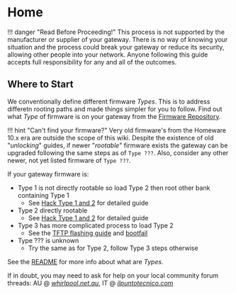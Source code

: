 # Home

!!! danger "Read Before Proceeding!"
    This process is not supported by the manufacturer or supplier of your gateway. There is no way of knowing your situation and the process could break your gateway or reduce its security, allowing other people into your network. Anyone following this guide accepts full responsibility for any and all of the outcomes.

## Where to Start

We conventionally define different firmware *Types*. This is to address differetn rooting paths and made things simpler for you to follow.
Find out what *Type* of firmware is on your gateway from the [Firmware Repository](Firmware%20Repository/).

!!! hint "Can't find your firmware?"
    Very old firmware's from the Homeware 10.x era are outside the scope of this wiki. Despite the existence of old "*unlocking*" guides, if newer "*rootable*" firmware exists the gateway can be upgraded following the same steps as of `Type ???`. Also, consider any other newer, not yet listed firmware of `Type ???`.

If your gateway firmware is:

- Type 1 is not directly rootable so load Type 2 then root other bank containing Type 1
    - See [Hack Type 1 and 2](Hack%20Type%201&2/) for detailed guide
- Type 2 directly rootable
    - See [Hack Type 1 and 2](Hack%20Type%201&2/) for detailed guide
- Type 3 has more complicated process to load Type 2
    - See the [TFTP flashing guide](Recovery/#boot-p-recovery-mode-tftp-flashing) and [bootfail](Recovery/#bootfail-procedure)
- Type ??? is unknown
    - Try the same as for Type 2, follow Type 3 steps otherwise

See the [README](https://github.com/kevdagoat/hack-technicolor/blob/master/README.md) for more info about what are *Types*.

If in doubt, you may need to ask for help on your local community forum threads: AU @ [*whirlpool.net.au*](https://forums.whirlpool.net.au/thread/9vxxl849), IT @ [*ilpuntotecnico.com*](https://www.ilpuntotecnico.com/forum/index.php/board,9.0.html)
